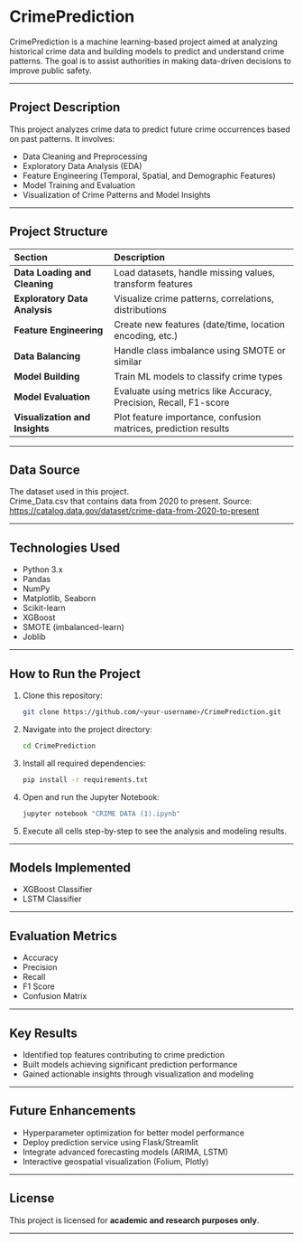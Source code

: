 # CrimePrediction

CrimePrediction is a machine learning-based project aimed at analyzing historical crime data and building models to predict and understand crime patterns.
The goal is to assist authorities in making data-driven decisions to improve public safety.

---

## Project Description

This project analyzes crime data to predict future crime occurrences based on past patterns. It involves:

- Data Cleaning and Preprocessing
- Exploratory Data Analysis (EDA)
- Feature Engineering (Temporal, Spatial, and Demographic Features)
- Model Training and Evaluation
- Visualization of Crime Patterns and Model Insights

---

## Project Structure

| Section | Description |
|:---|:---|
| **Data Loading and Cleaning** | Load datasets, handle missing values, transform features |
| **Exploratory Data Analysis** | Visualize crime patterns, correlations, distributions |
| **Feature Engineering** | Create new features (date/time, location encoding, etc.) |
| **Data Balancing** | Handle class imbalance using SMOTE or similar |
| **Model Building** | Train ML models to classify crime types |
| **Model Evaluation** | Evaluate using metrics like Accuracy, Precision, Recall, F1-score |
| **Visualization and Insights** | Plot feature importance, confusion matrices, prediction results |

---

## Data Source

The dataset used in this project.  
Crime_Data.csv that contains data from 2020 to present.
Source: https://catalog.data.gov/dataset/crime-data-from-2020-to-present


---

## Technologies Used

- Python 3.x
- Pandas
- NumPy
- Matplotlib, Seaborn
- Scikit-learn
- XGBoost
- SMOTE (imbalanced-learn)
- Joblib

---

## How to Run the Project

1. Clone this repository:
   ```bash
   git clone https://github.com/<your-username>/CrimePrediction.git
   ```

2. Navigate into the project directory:
   ```bash
   cd CrimePrediction
   ```

3. Install all required dependencies:
   ```bash
   pip install -r requirements.txt
   ```

4. Open and run the Jupyter Notebook:
   ```bash
   jupyter notebook "CRIME DATA (1).ipynb"
   ```

5. Execute all cells step-by-step to see the analysis and modeling results.

---

## Models Implemented

- XGBoost Classifier
- LSTM Classifier

---

## Evaluation Metrics

- Accuracy
- Precision
- Recall
- F1 Score
- Confusion Matrix

---

## Key Results

- Identified top features contributing to crime prediction
- Built models achieving significant prediction performance
- Gained actionable insights through visualization and modeling

---

## Future Enhancements

- Hyperparameter optimization for better model performance
- Deploy prediction service using Flask/Streamlit
- Integrate advanced forecasting models (ARIMA, LSTM)
- Interactive geospatial visualization (Folium, Plotly)

---

## License

This project is licensed for **academic and research purposes only**.

---
